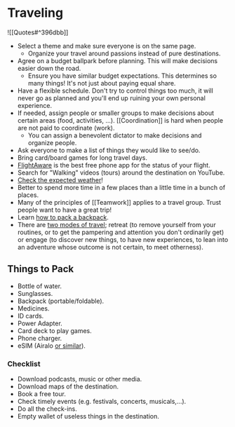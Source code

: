 # Traveling

![[Quotes#^396dbb]]

- Select a theme and make sure everyone is on the same page.
  - Organize your travel around passions instead of pure destinations.
- Agree on a budget ballpark before planning. This will make decisions easier down the road.
  - Ensure you have similar budget expectations. This determines so many things! It's not just about paying equal share.
- Have a flexible schedule. Don't try to control things too much, it will never go as planned and you'll end up ruining your own personal experience.
- If needed, assign people or smaller groups to make decisions about certain areas (food, activities, ...). [[Coordination]] is hard when people are not paid to coordinate (work).
  - You can assign a benevolent dictator to make decisions and organize people.
- Ask everyone to make a list of things they would like to see/do.
- Bring card/board games for long travel days.
- [FlightAware](https://www.flightaware.com/) is the best free phone app for the status of your flight.
- Search for "Walking" videos (tours) around the destination on YouTube.
- [Check the expected weather](https://weatherspark.com/)!
- Better to spend more time in a few places than a little time in a bunch of places.
- Many of the principles of [[Teamwork]] applies to a travel group. Trust people want to have a great trip!
- Learn [how to pack a backpack](https://australianhiker.com.au/advice/how-to-pack-a-backpack-a-beginners-guide/).
- There are [two modes of travel](https://kk.org/thetechnium/50-years-of-travel-tips/); retreat (to remove yourself from your routines, or to get the pampering and attention you don't ordinarily get) or engage (to discover new things, to have new experiences, to lean into an adventure whose outcome is not certain, to meet otherness).

## Things to Pack

- Bottle of water.
- Sunglasses.
- Backpack (portable/foldable).
- Medicines.
- ID cards.
- Power Adapter.
- Card deck to play games.
- Phone charger.
- eSIM (Airalo [or similar](https://esimdb.com/)).

### Checklist

- Download podcasts, music or other media.
- Download maps of the destination.
- Book a free tour.
- Check timely events (e.g. festivals, concerts, musicals,...).
- Do all the check-ins.
- Empty wallet of useless things in the destination.
